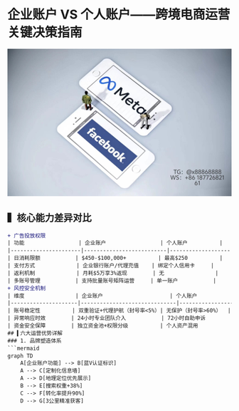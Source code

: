# 企业账户 VS 个人账户——跨境电商运营关键决策指南
 ![替代文字](84510a4422f70cca1910c56bd2fda4b.jpg)
## ▍核心能力差异对比
```diff
+ 广告投放权限
| 功能                 | 企业账户                 | 个人账户          |
|----------------------|--------------------------|-------------------|
| 日消耗限额           | $450-$100,000+          | 最高$250          |
| 支付方式             | 企业银行账户/代理充值    | 绑定个人信用卡     | 
| 返利机制             | 月耗$5万享3%返现        | 无                |
| 多账号管理           | 支持批量账号矩阵运营     | 单一账户           |
+ 风控安全机制
| 维度                | 企业账户                     | 个人账户             |
|---------------------|------------------------------|-----------------------|
| 账号稳定性          | 双重验证+代理护航（封号率<5%）| 无保护（封号率>60%）  |
| 异常响应时效        | 24小时专业团队介入           | 72小时自助申诉         |
| 资金安全保障        | 独立资金池+权限分级          | 个人资产混用           |
## ▍六大运营优势详解
### 1. 品牌塑造体系
```mermaid
graph TD
    A[企业账户功能] --> B[蓝V认证标识]
    A --> C[定制化信息墙]
    A --> D[地理定位优先展示]
    B --> E[搜索权重+38%]
    C --> F[转化率提升90%]
    D --> G[3公里精准获客]
